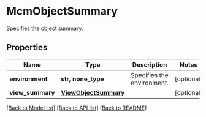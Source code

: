 # McmObjectSummary

Specifies the object summary.

## Properties
Name | Type | Description | Notes
------------ | ------------- | ------------- | -------------
**environment** | **str, none_type** | Specifies the environment. | [optional] 
**view_summary** | [**ViewObjectSummary**](ViewObjectSummary.md) |  | [optional] 

[[Back to Model list]](../README.md#documentation-for-models) [[Back to API list]](../README.md#documentation-for-api-endpoints) [[Back to README]](../README.md)


